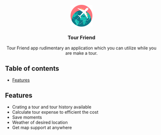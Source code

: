 <p align="center">
  <a href="https://github.com/lifeoflikhon/expense-manager">
    <img src="./travel.png" alt="logo" width="72" height="72">
  </a>
</p>
<h3 align="center">Tour Friend</h3>
<p align="center">
  Tour Friend app rudimentary an application which you can utilize while you are make a tour.
  </p>

## Table of contents

- [Features](#Features)


## Features

- Crating a tour and tour history available
- Calculate tour expense to efficient the cost
- Save moments
- Weather of desired location
- Get map support at anywhere

